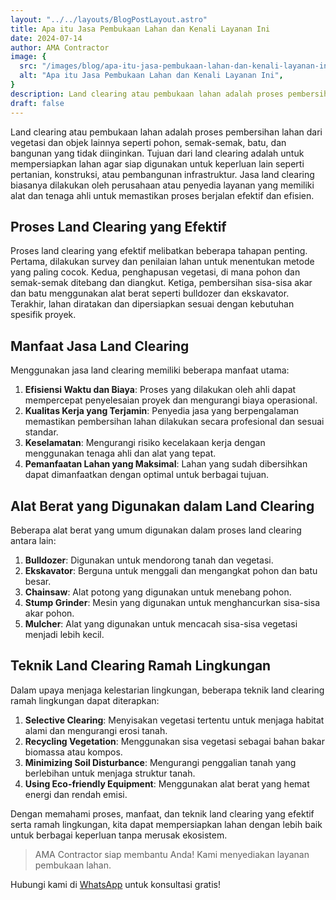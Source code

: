 ```yaml
---
layout: "../../layouts/BlogPostLayout.astro"
title: Apa itu Jasa Pembukaan Lahan dan Kenali Layanan Ini
date: 2024-07-14
author: AMA Contractor
image: {
  src: "/images/blog/apa-itu-jasa-pembukaan-lahan-dan-kenali-layanan-ini.jpg",
  alt: "Apa itu Jasa Pembukaan Lahan dan Kenali Layanan Ini",
}
description: Land clearing atau pembukaan lahan adalah proses pembersihan lahan dari vegetasi dan objek lainnya seperti pohon, semak-semak, batu, dan bangunan yang tidak diinginkan.
draft: false
---
```


Land clearing atau pembukaan lahan adalah proses pembersihan lahan dari vegetasi dan objek lainnya seperti pohon, semak-semak, batu, dan bangunan yang tidak diinginkan. Tujuan dari land clearing adalah untuk mempersiapkan lahan agar siap digunakan untuk keperluan lain seperti pertanian, konstruksi, atau pembangunan infrastruktur. Jasa land clearing biasanya dilakukan oleh perusahaan atau penyedia layanan yang memiliki alat dan tenaga ahli untuk memastikan proses berjalan efektif dan efisien.

## Proses Land Clearing yang Efektif

Proses land clearing yang efektif melibatkan beberapa tahapan penting. Pertama, dilakukan survey dan penilaian lahan untuk menentukan metode yang paling cocok. Kedua, penghapusan vegetasi, di mana pohon dan semak-semak ditebang dan diangkut. Ketiga, pembersihan sisa-sisa akar dan batu menggunakan alat berat seperti bulldozer dan ekskavator. Terakhir, lahan diratakan dan dipersiapkan sesuai dengan kebutuhan spesifik proyek.

## Manfaat Jasa Land Clearing

Menggunakan jasa land clearing memiliki beberapa manfaat utama:

1.  **Efisiensi Waktu dan Biaya**: Proses yang dilakukan oleh ahli dapat mempercepat penyelesaian proyek dan mengurangi biaya operasional.
2.  **Kualitas Kerja yang Terjamin**: Penyedia jasa yang berpengalaman memastikan pembersihan lahan dilakukan secara profesional dan sesuai standar.
3.  **Keselamatan**: Mengurangi risiko kecelakaan kerja dengan menggunakan tenaga ahli dan alat yang tepat.
4.  **Pemanfaatan Lahan yang Maksimal**: Lahan yang sudah dibersihkan dapat dimanfaatkan dengan optimal untuk berbagai tujuan.

## Alat Berat yang Digunakan dalam Land Clearing

Beberapa alat berat yang umum digunakan dalam proses land clearing antara lain:

1.  **Bulldozer**: Digunakan untuk mendorong tanah dan vegetasi.
2.  **Ekskavator**: Berguna untuk menggali dan mengangkat pohon dan batu besar.
3.  **Chainsaw**: Alat potong yang digunakan untuk menebang pohon.
4.  **Stump Grinder**: Mesin yang digunakan untuk menghancurkan sisa-sisa akar pohon.
5.  **Mulcher**: Alat yang digunakan untuk mencacah sisa-sisa vegetasi menjadi lebih kecil.

## Teknik Land Clearing Ramah Lingkungan

Dalam upaya menjaga kelestarian lingkungan, beberapa teknik land clearing ramah lingkungan dapat diterapkan:

1.  **Selective Clearing**: Menyisakan vegetasi tertentu untuk menjaga habitat alami dan mengurangi erosi tanah.
2.  **Recycling Vegetation**: Menggunakan sisa vegetasi sebagai bahan bakar biomassa atau kompos.
3.  **Minimizing Soil Disturbance**: Mengurangi penggalian tanah yang berlebihan untuk menjaga struktur tanah.
4.  **Using Eco-friendly Equipment**: Menggunakan alat berat yang hemat energi dan rendah emisi.

Dengan memahami proses, manfaat, dan teknik land clearing yang efektif serta ramah lingkungan, kita dapat mempersiapkan lahan dengan lebih baik untuk berbagai keperluan tanpa merusak ekosistem.

> AMA Contractor siap membantu Anda! Kami menyediakan layanan pembukaan lahan.

Hubungi kami di [WhatsApp](https://api.whatsapp.com/send?phone=6285780007121text=Halo%20saya%20ingin%20konsultasi%20tentang) untuk konsultasi gratis!